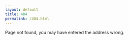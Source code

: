 ```yaml
---
layout: default
title: 404
permalink: /404.html
---
```

Page not found, you may have entered the address wrong.
